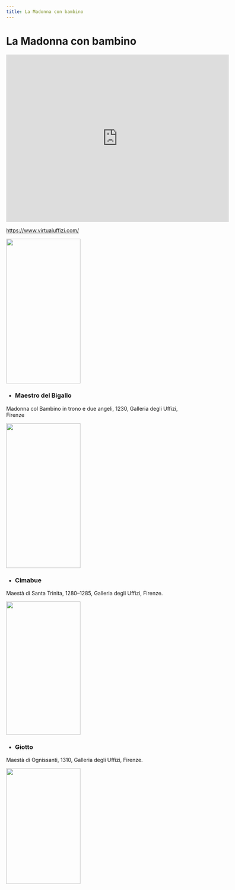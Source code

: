 ```yaml
---
title: La Madonna con bambino
---
```


# La Madonna con bambino

<iframe src="https://www.google.com/maps/embed?pb=!4v1583949927890!6m8!1m7!1s2WZZe_cOrvw-GLRmrj-7Ww!2m2!1d43.7686272!2d11.255917!3f115.61220790933415!4f4.001721362489604!5f0.7820865974627469" width="600" height="450" frameborder="0" style="border:0;" allowfullscreen="" aria-hidden="false" tabindex="0"></iframe>


https://www.virtualuffizi.com/
<iframe name="oauth2relay877236464" id="oauth2relay877236464" src="https://accounts.google.com/o/oauth2/postmessageRelay?parent=https%3A%2F%2Fwww.virtualuffizi.com&amp;jsh=m%3B%2F_%2Fscs%2Fapps-static%2F_%2Fjs%2Fk%3Doz.gapi.en_GB.-Dp7GbUo7cs.O%2Fam%3DwQE%2Fd%3D1%2Fct%3Dzgms%2Frs%3DAGLTcCO91qW6sTy6mMb8guMwdvyX9ynLWQ%2Fm%3D__features__#rpctoken=267916398&amp;forcesecure=1" tabindex="-1" aria-hidden="true" style="width: 1px; height: 1px; position: absolute; top: -100px;"></iframe>

<img src="https://goo.gl/maps/1mPXXHCQVTkXPRog6" width="200" height="389">

- ### Maestro del Bigallo

Madonna col Bambino in trono e due angeli, 1230, Galleria degli Uffizi, Firenze


<img src="https://upload.wikimedia.org/wikipedia/commons/7/7a/Maestro_del_bigallo%2C_madonna_col_Bambino_e_due_angeli.jpg" 
width="200" height="389">


- ### Cimabue

Maestà di Santa Trinita, 1280–1285, Galleria degli Uffizi, Firenze.

<img src="https://upload.wikimedia.org/wikipedia/commons/thumb/4/4a/Cimabue_-_Maest%C3%A0_di_Santa_Trinita_-_Google_Art_Project.jpg/800px-Cimabue_-_Maest%C3%A0_di_Santa_Trinita_-_Google_Art_Project.jpg" 
 width="200" height="358" >
 
- ### Giotto 

Maestà di Ognissanti, 1310, Galleria degli Uffizi, Firenze.


<img src="http://www.bestflorencetours.com/wordpress/wp-content/uploads/2017/01/Giotto_Uffizi_Florence-768x1197.jpeg"
 width="200" height="311">
